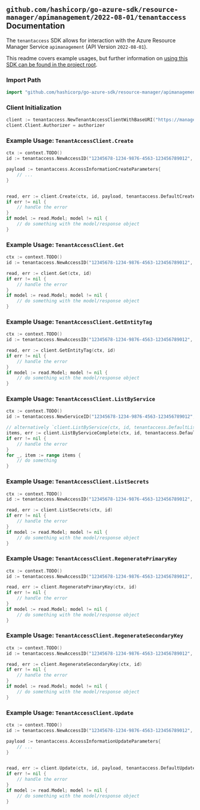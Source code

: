 
## `github.com/hashicorp/go-azure-sdk/resource-manager/apimanagement/2022-08-01/tenantaccess` Documentation

The `tenantaccess` SDK allows for interaction with the Azure Resource Manager Service `apimanagement` (API Version `2022-08-01`).

This readme covers example usages, but further information on [using this SDK can be found in the project root](https://github.com/hashicorp/go-azure-sdk/tree/main/docs).

### Import Path

```go
import "github.com/hashicorp/go-azure-sdk/resource-manager/apimanagement/2022-08-01/tenantaccess"
```


### Client Initialization

```go
client := tenantaccess.NewTenantAccessClientWithBaseURI("https://management.azure.com")
client.Client.Authorizer = authorizer
```


### Example Usage: `TenantAccessClient.Create`

```go
ctx := context.TODO()
id := tenantaccess.NewAccessID("12345678-1234-9876-4563-123456789012", "example-resource-group", "serviceValue", "example")

payload := tenantaccess.AccessInformationCreateParameters{
	// ...
}


read, err := client.Create(ctx, id, payload, tenantaccess.DefaultCreateOperationOptions())
if err != nil {
	// handle the error
}
if model := read.Model; model != nil {
	// do something with the model/response object
}
```


### Example Usage: `TenantAccessClient.Get`

```go
ctx := context.TODO()
id := tenantaccess.NewAccessID("12345678-1234-9876-4563-123456789012", "example-resource-group", "serviceValue", "example")

read, err := client.Get(ctx, id)
if err != nil {
	// handle the error
}
if model := read.Model; model != nil {
	// do something with the model/response object
}
```


### Example Usage: `TenantAccessClient.GetEntityTag`

```go
ctx := context.TODO()
id := tenantaccess.NewAccessID("12345678-1234-9876-4563-123456789012", "example-resource-group", "serviceValue", "example")

read, err := client.GetEntityTag(ctx, id)
if err != nil {
	// handle the error
}
if model := read.Model; model != nil {
	// do something with the model/response object
}
```


### Example Usage: `TenantAccessClient.ListByService`

```go
ctx := context.TODO()
id := tenantaccess.NewServiceID("12345678-1234-9876-4563-123456789012", "example-resource-group", "serviceValue")

// alternatively `client.ListByService(ctx, id, tenantaccess.DefaultListByServiceOperationOptions())` can be used to do batched pagination
items, err := client.ListByServiceComplete(ctx, id, tenantaccess.DefaultListByServiceOperationOptions())
if err != nil {
	// handle the error
}
for _, item := range items {
	// do something
}
```


### Example Usage: `TenantAccessClient.ListSecrets`

```go
ctx := context.TODO()
id := tenantaccess.NewAccessID("12345678-1234-9876-4563-123456789012", "example-resource-group", "serviceValue", "example")

read, err := client.ListSecrets(ctx, id)
if err != nil {
	// handle the error
}
if model := read.Model; model != nil {
	// do something with the model/response object
}
```


### Example Usage: `TenantAccessClient.RegeneratePrimaryKey`

```go
ctx := context.TODO()
id := tenantaccess.NewAccessID("12345678-1234-9876-4563-123456789012", "example-resource-group", "serviceValue", "example")

read, err := client.RegeneratePrimaryKey(ctx, id)
if err != nil {
	// handle the error
}
if model := read.Model; model != nil {
	// do something with the model/response object
}
```


### Example Usage: `TenantAccessClient.RegenerateSecondaryKey`

```go
ctx := context.TODO()
id := tenantaccess.NewAccessID("12345678-1234-9876-4563-123456789012", "example-resource-group", "serviceValue", "example")

read, err := client.RegenerateSecondaryKey(ctx, id)
if err != nil {
	// handle the error
}
if model := read.Model; model != nil {
	// do something with the model/response object
}
```


### Example Usage: `TenantAccessClient.Update`

```go
ctx := context.TODO()
id := tenantaccess.NewAccessID("12345678-1234-9876-4563-123456789012", "example-resource-group", "serviceValue", "example")

payload := tenantaccess.AccessInformationUpdateParameters{
	// ...
}


read, err := client.Update(ctx, id, payload, tenantaccess.DefaultUpdateOperationOptions())
if err != nil {
	// handle the error
}
if model := read.Model; model != nil {
	// do something with the model/response object
}
```
